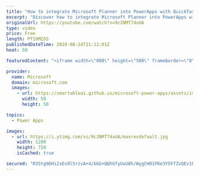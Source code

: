 ```yaml
---
title: "How to integrate Microsoft Planner into PowerApps with QuickTask"
excerpt: "Discover how to integrate Microsoft Planner into PowerApps with the QuickTask sample template. QuickTask allows you to triage your Outlook emails quickly into plans using Microsoft Planner.   Learn more: https://web.powerapps.com/home?sampleapp_preview=quicktask"
originalUrl: https://youtube.com/watch?v=9c2NMT74xUA
type: video
price: Free
length: PT19M25S
publishedDateTime: 2018-08-24T21:12:01Z
heat: 58

featuredContent: "<iframe width=\"800\" height=\"500\" frameborder=\"0\" src=\"https://www.youtube.com/embed/9c2NMT74xUA\" allow=\"accelerometer; autoplay; encrypted-media; gyroscope; picture-in-picture\" allowfullscreen></iframe>"

provider:
  name: Microsoft
  domain: microsoft.com
  images:
    - url: https://smartableai.github.io/microsoft-power-apps/assets/images/organizations/microsoft.com-50x50.jpg
      width: 50
      height: 50

topics:
  - Power Apps

images:
  - url: https://i.ytimg.com/vi/9c2NMT74xUA/maxresdefault.jpg
    width: 1280
    height: 720
    isCached: true

secured: "R35tg9DHi2xEvOl5rzvA+4/bbG+QQhGfyUaU8h/WygCH01FKe3Y5FfZvQEv1FpliFppgTq/aO0AMnSlep87swO46B4f0NW3KMogOZTVH5CZ1fFnaYw46gROne7lLLseSSOROKwK9OyBB2Vx4/mpp/HV8ODvbHeRlDo3uDyl7AC6MkBmAOxQTwwtTx47W0FfMweKU18uVNhxPqPKvsi/IhgPq6AFfqsh+BxQhlosT57e22lVoZ+CKonGROgtttqFjNxLfvnPGppYFmrS4u9EB3YKn23faIQbUge67CCch7TedH9Y6feLjR7DykVCFl5MKi561RDP8b5kBcOsszV+sE5M5SWvYN7RfNLn9UZ1Hd6hASc+A5ifbV9Y8rabNq5LhoPULF9DMucJOWSKGB5Nnb4EaT5FFODjjYlHwE6hI848=;mdu6aj3OpfYyBXSijpc/gg=="
---
```


